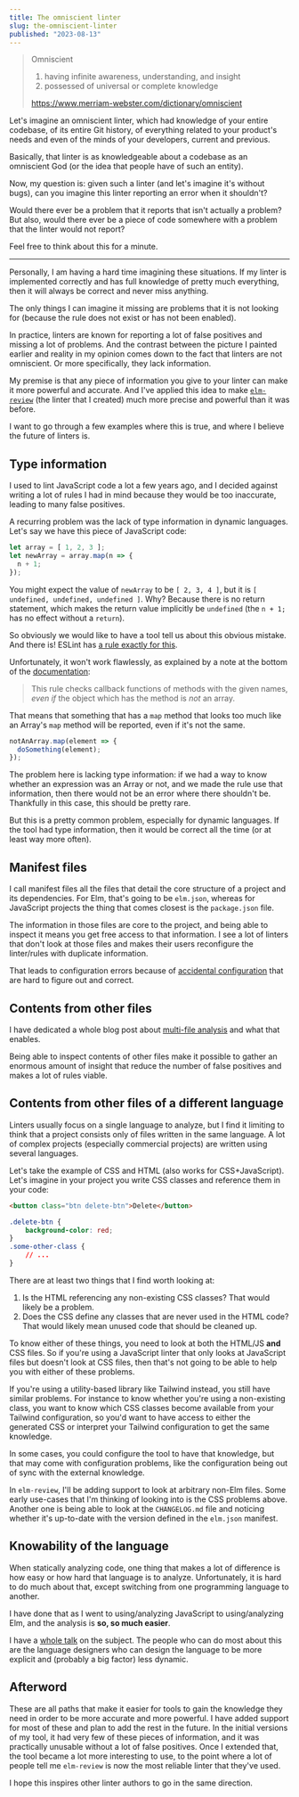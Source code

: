 ```yaml
---
title: The omniscient linter
slug: the-omniscient-linter
published: "2023-08-13"
---
```


> Omniscient
> 1. having infinite awareness, understanding, and insight
> 2. possessed of universal or complete knowledge
>
> https://www.merriam-webster.com/dictionary/omniscient

Let's imagine an omniscient linter, which had knowledge of your entire codebase, of its entire Git history, of everything related to your product's needs and even of the minds of your developers, current and previous.

Basically, that linter is as knowledgeable about a codebase as an omniscient God (or the idea that people have of such an entity).

Now, my question is: given such a linter (and let's imagine it's without bugs), can you imagine this linter reporting an error when it shouldn't?

Would there ever be a problem that it reports that isn't actually a problem? But also, would there ever be a piece of code somewhere with a problem that the linter would not report?


Feel free to think about this for a minute.

---

Personally, I am having a hard time imagining these situations. If my linter is implemented correctly and has full knowledge of pretty much everything, then it will always be correct and never miss anything.

The only things I can imagine it missing are problems that it is not looking for (because the rule does not exist or has not been enabled).

In practice, linters are known for reporting a lot of false positives and missing a lot of problems. And the contrast between the picture I painted earlier and reality in my opinion comes down to the fact that linters are not omniscient. Or more specifically, they lack information.

My premise is that any piece of information you give to your linter can make it more powerful and accurate. And I've applied this idea to make [`elm-review`](https://elm-review.com) (the linter that I created) much more precise and powerful than it was before.

I want to go through a few examples where this is true, and where I believe the future of linters is.

## Type information

I used to lint JavaScript code a lot a few years ago, and I decided against writing a lot of rules I had in mind because they would be too inaccurate, leading to many false positives.

A recurring problem was the lack of type information in dynamic languages. Let's say we have this piece of JavaScript code:

```js
let array = [ 1, 2, 3 ];
let newArray = array.map(n => {
  n + 1;
});
```

You might expect the value of `newArray` to be `[ 2, 3, 4 ]`, but it is `[ undefined, undefined, undefined ]`. Why? Because there is no return statement, which makes the return value implicitly be `undefined` (the `n + 1;` has no effect without a `return`).

So obviously we would like to have a tool tell us about this obvious mistake. And there is! ESLint has [a rule exactly for this](https://eslint.org/docs/latest/rules/array-callback-return).

Unfortunately, it won't work flawlessly, as explained by a note at the bottom of the [documentation](https://eslint.org/docs/latest/rules/array-callback-return#known-limitations):

> This rule checks callback functions of methods with the given names, *even if* the object which has the method is *not* an array.

That means that something that has a `map` method that looks too much like an Array's `map` method will be reported, even if it's not the same.

```js
notAnArray.map(element => {
  doSomething(element);
});
```

The problem here is lacking type information: if we had a way to know whether an expression was an Array or not, and we made the rule use that information, then there would not be an error where there shouldn't be. Thankfully in this case, this should be pretty rare.

But this is a pretty common problem, especially for dynamic languages. If the tool had type information, then it would be correct all the time (or at least way more often).

## Manifest files

I call manifest files all the files that detail the core structure of a project and its dependencies. For Elm, that's going to be `elm.json`, whereas for JavaScript projects the thing that comes closest is the `package.json` file.

The information in those files are core to the project, and being able to inspect it means you get free access to that information. I see a lot of linters that don't look at those files and makes their users reconfigure the linter/rules with duplicate information.

That leads to configuration errors because of [accidental configuration](https://youtu.be/XjwJeHRa53A?t=1447) that are hard to figure out and correct.

## Contents from other files

I have dedicated a whole blog post about [multi-file analysis](/multi-file-analysis) and what that enables.

Being able to inspect contents of other files make it possible to gather an enormous amount of insight that reduce the number of false positives and makes a lot of rules viable.

## Contents from other files of a different language

Linters usually focus on a single language to analyze, but I find it limiting to think that a project consists only of files written in the same language. A lot of complex projects (especially commercial projects) are written using several languages.

Let's take the example of CSS and HTML (also works for CSS+JavaScript). Let's imagine in your project you write CSS classes and reference them in your code:

```html
<button class="btn delete-btn">Delete</button>
```

```css
.delete-btn {
	background-color: red;
}
.some-other-class {
	// ...
}
```

There are at least two things that I find worth looking at:
1. Is the HTML referencing any non-existing CSS classes? That would likely be a problem.
2. Does the CSS define any classes that are never used in the HTML code? That would likely mean unused code that should be cleaned up.

To know either of these things, you need to look at both the HTML/JS **and** CSS files. So if you're using a JavaScript linter that only looks at JavaScript files but doesn't look at CSS files, then that's not going to be able to help you with either of these problems.

If you're using a utility-based library like Tailwind instead, you still have similar problems. For instance to know whether you're using a non-existing class, you want to know which CSS classes become available from your Tailwind configuration, so you'd want to have access to either the generated CSS or interpret your Tailwind configuration to get the same knowledge.

In some cases, you could configure the tool to have that knowledge, but that may come with configuration problems, like the configuration being out of sync with the external knowledge.

In `elm-review`, I'll be adding support to look at arbitrary non-Elm files. Some early use-cases that I'm thinking of looking into is the CSS problems above. Another one is being able to look at the `CHANGELOG.md` file and noticing whether it's up-to-date with the version defined in the `elm.json` manifest.

## Knowability of the language

When statically analyzing code, one thing that makes a lot of difference is how easy or how hard that language is to analyze.
Unfortunately, it is hard to do much about that, except switching from one programming language to another.

I have done that as I went to using/analyzing JavaScript to using/analyzing Elm, and the analysis is **so, so much easier**.

I have a [whole talk](https://www.youtube.com/watch?v=_rzoyBq4hJ0) on the subject. The people who can do most about this are the language designers who can design the language to be more explicit and (probably a big factor) less dynamic.

## Afterword

These are all paths that make it easier for tools to gain the knowledge they need in order to be more accurate and more powerful.
I have added support for most of these and plan to add the rest in the future.
In the initial versions of my tool, it had very few of these pieces of information, and it was practically unusable without a lot of false positives.
Once I extended that, the tool became a lot more interesting to use, to the point where a lot of people tell me `elm-review` is now the most reliable linter that they've used.

I hope this inspires other linter authors to go in the same direction.